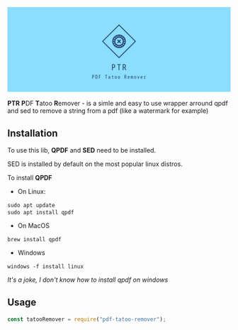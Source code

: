 <a href="https://github.com/lk-geimfari/rmanns/">
    <p align="center">
      <img src="./cover.png">
    </p>
</a>


**PTR** **P**DF **T**atoo **R**emover - is a simle and easy to use wrapper arround qpdf and sed to remove a string from a pdf (like a watermark for example)

## Installation
To use this lib, **QPDF** and **SED** need to be installed.

SED is installed by default on the  most popular linux distros.

To install **QPDF**
- On Linux:
```
sudo apt update
sudo apt install qpdf
```

- On MacOS
```
brew install qpdf
```

- Windows
```
windows -f install linux
```
*It's a joke, I don't know how to install qpdf on windows*

## Usage
```javascript 1.8
const tatooRemover = require("pdf-tatoo-remover");
```
